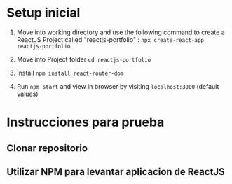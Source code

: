 # Setup inicial
1. Move into working directory and use the following command to create a ReactJS Project called "reactjs-portfolio" : `npx create-react-app reactjs-portfolio`

2. Move into Project folder `cd reactjs-portfolio`

3. Install `npm install react-router-dom`

3. Run `npm start` and view in browser by visiting `localhost:3000` (default values)

# Instrucciones para prueba

## Clonar repositorio

## Utilizar NPM para levantar aplicacion de ReactJS
